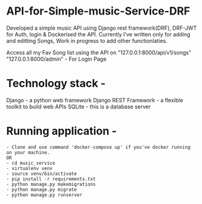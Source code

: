 # API-for-Simple-music-Service-DRF
Developed a simple music API using Django rest framework(DRF), DRF-JWT for Auth, login &amp; Dockerised the API. 
Currently I've written only for adding and editting Songs, Work in progress to add other functionlaties. 

Access all my Fav Song list using the API on "127.0.0.1:8000/api/v1/songs"
"127.0.0.1:8000/admin" - For Login Page 

# Technology stack - 
Django - a python web framework
Django REST Framework - a flexible toolkit to build web APIs
SQLite - this is a database server


# Running application - 
    - Clone and use command 'docker-compose up' if you've docker running on your machine.
    OR
    - cd music_service
    - virtualenv venv
    - source venv/bin/activate
    - pip install -r requirements.txt
    - python manage.py makemigrations
    - python manage.py migrate
    - python manage.py runserver
    
